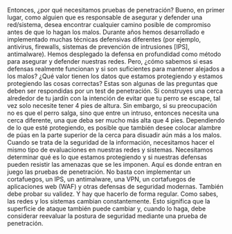 Entonces, ¿por qué necesitamos pruebas de penetración? Bueno, en primer lugar, como alguien que es responsable de asegurar y defender una red/sistema, desea encontrar cualquier camino posible de compromiso antes de que lo hagan los malos. Durante años hemos desarrollado e implementado muchas técnicas defensivas diferentes (por ejemplo, antivirus, firewalls, sistemas de prevención de intrusiones [IPS], antimalware). Hemos desplegado la defensa en profundidad como método para asegurar y defender nuestras redes. Pero, ¿cómo sabemos si esas defensas realmente funcionan y si son suficientes para mantener alejados a los malos? ¿Qué valor tienen los datos que estamos protegiendo y estamos protegiendo las cosas correctas? Estas son algunas de las preguntas que deben ser respondidas por un test de penetración. Si construyes una cerca alrededor de tu jardín con la intención de evitar que tu perro se escape, tal vez solo necesite tener 4 pies de altura. Sin embargo, si su preocupación no es que el perro salga, sino que entre un intruso, entonces necesita una cerca diferente, una que deba ser mucho más alta que 4 pies. Dependiendo de lo que esté protegiendo, es posible que también desee colocar alambre de púas en la parte superior de la cerca para disuadir aún más a los malos. Cuando se trata de la seguridad de la información, necesitamos hacer el mismo tipo de evaluaciones en nuestras redes y sistemas. Necesitamos determinar qué es lo que estamos protegiendo y si nuestras defensas pueden resistir las amenazas que se les imponen. Aquí es donde entran en juego las pruebas de penetración. No basta con implementar un cortafuegos, un IPS, un antimalware, una VPN, un cortafuegos de aplicaciones web (WAF) y otras defensas de seguridad modernas. También debe probar su validez. Y hay que hacerlo de forma regular. Como sabes, las redes y los sistemas cambian constantemente. Esto significa que la superficie de ataque también puede cambiar y, cuando lo haga, debe considerar reevaluar la postura de seguridad mediante una prueba de penetración.